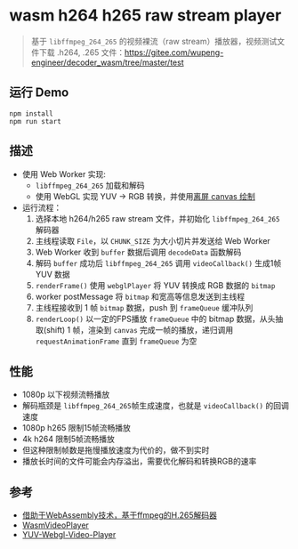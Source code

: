 # wasm h264 h265 raw stream player

> 基于 `libffmpeg_264_265` 的视频裸流（raw stream）播放器，视频测试文件下载 .h264, .265 文件：https://gitee.com/wupeng-engineer/decoder_wasm/tree/master/test

## 运行 Demo

```shell
npm install
npm run start
```

## 描述

- 使用 Web Worker 实现:
  - `libffmpeg_264_265` 加载和解码
  - 使用 WebGL 实现 YUV -> RGB 转换，并使用[离屏 canvas 绘制](https://juejin.cn/post/7398933999319990291)
- 运行流程：
  1. 选择本地 h264/h265 raw stream 文件，并初始化 `libffmpeg_264_265` 解码器 
  2. 主线程读取 `File`，以 `CHUNK_SIZE` 为大小切片并发送给 Web Worker 
  3. Web Worker 收到 `buffer` 数据后调用 `decodeData` 函数解码
  4. 解码 `buffer` 成功后 `libffmpeg_264_265` 调用 `videoCallback()` 生成1帧 YUV 数据
  5. `renderFrame()` 使用 `webglPlayer` 将 YUV 转换成 RGB 数据的 `bitmap`
  6. worker postMessage 将 `bitmap` 和宽高等信息发送到主线程
  7. 主线程接收到 1 帧 `bitmap` 数据，push 到 `frameQueue` 缓冲队列
  8. `renderLoop()` 以一定的FPS播放 `frameQueue` 中的 bitmap 数据，从头抽取(shift) 1 帧，渲染到 `canvas` 完成一帧的播放，递归调用 `requestAnimationFrame` 直到 `frameQueue` 为空

## 性能

- 1080p 以下视频流畅播放
- 解码瓶颈是 `libffmpeg_264_265`帧生成速度，也就是 `videoCallback()` 的回调速度
- 1080p h265 限制15帧流畅播放
- 4k h264 限制5帧流畅播放
- 但这种限制帧数是拖慢播放速度为代价的，做不到实时
- 播放长时间的文件可能会内存溢出，需要优化解码和转换RGB的速率

## 参考

- [借助于WebAssembly技术，基于ffmpeg的H.265解码器](https://gitee.com/wupeng-engineer/decoder_wasm)
- [WasmVideoPlayer](https://gitee.com/link?target=https%3A%2F%2Fgithub.com%2Fsonysuqin%2FWasmVideoPlayer)
- [YUV-Webgl-Video-Player](https://github.com/p4prasoon/YUV-Webgl-Video-Player)